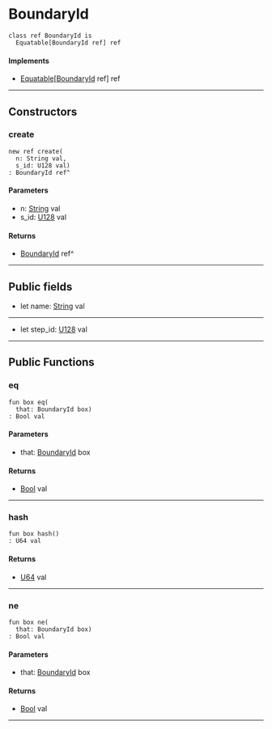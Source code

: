 # BoundaryId

```pony
class ref BoundaryId is
  Equatable[BoundaryId ref] ref
```

#### Implements

* [Equatable](builtin-Equatable)\[[BoundaryId](wallaroo-core-common-BoundaryId) ref\] ref

---

## Constructors

### create

```pony
new ref create(
  n: String val,
  s_id: U128 val)
: BoundaryId ref^
```
#### Parameters

*   n: [String](builtin-String) val
*   s_id: [U128](builtin-U128) val

#### Returns

* [BoundaryId](wallaroo-core-common-BoundaryId) ref^

---

## Public fields

* let name: [String](builtin-String) val

---

* let step_id: [U128](builtin-U128) val

---

## Public Functions

### eq

```pony
fun box eq(
  that: BoundaryId box)
: Bool val
```
#### Parameters

*   that: [BoundaryId](wallaroo-core-common-BoundaryId) box

#### Returns

* [Bool](builtin-Bool) val

---

### hash

```pony
fun box hash()
: U64 val
```

#### Returns

* [U64](builtin-U64) val

---

### ne

```pony
fun box ne(
  that: BoundaryId box)
: Bool val
```
#### Parameters

*   that: [BoundaryId](wallaroo-core-common-BoundaryId) box

#### Returns

* [Bool](builtin-Bool) val

---

